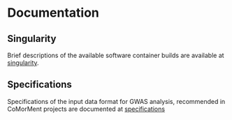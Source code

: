 # Documentation

## Singularity

Brief descriptions of the available software container builds are available at [singularity](./singularity/README.md).

## Specifications

Specifications of the input data format for GWAS analysis, recommended in CoMorMent projects are documented at [specifications](./specifications/README.md)
